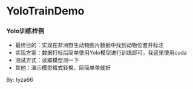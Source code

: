 # YoloTrainDemo
### Yolo训练样例

- 最终目的：实现在非洲野生动物图片数据中找到动物位置并标注
- 实现方案：数据打标后简单使用Yolo模型进行训练即可，我这里使用cuda
- 测试方式：读取模型测一下
- 其他：演示模型格式转换、简简单单就好

By: tyza66

